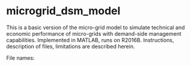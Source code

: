 # microgrid_dsm_model
This is a basic version of the micro-grid model to simulate technical and economic performance of micro-grids with demand-side management capabilities.  Implemented in MATLAB, runs on R2016B.  Instructions, description of files, limitations are described herein. 

File names: 
